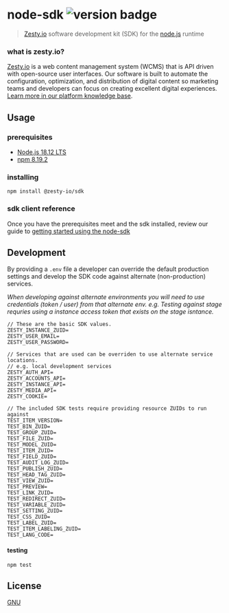 # node-sdk ![version badge](https://img.shields.io/npm/v/@zesty-io/sdk)

> [Zesty.io](https://www.zesty.io/) software development kit (SDK) for the [node.js](https://nodejs.org/en/) runtime

### what is zesty.io?

[Zesty.io](https://www.zesty.io/) is a web content management system (WCMS) that is API driven with open-source user interfaces. Our software is built to automate the configuration, optimization, and distribution of digital content so marketing teams and developers can focus on creating excellent digital experiences. [Learn more in our platform knowledge base](https://zesty.org/).


## Usage

### prerequisites

- [Node.js 18.12 LTS](https://nodejs.org/dist/latest-v18.x/docs/api/)
- [npm 8.19.2](https://www.npmjs.com/package/npm/v/8.19.2)


### installing

```npm
npm install @zesty-io/sdk
```

### sdk client reference

Once you have the prerequisites meet and the sdk installed, review our guide to [getting started using the node-sdk](https://github.com/zesty-io/node-sdk/wiki)


## Development

By providing a `.env` file a developer can override the default production settings and develop the SDK code against alternate (non-production) services.

*When developing against alternate environments you will need to use credentials (token / user) from that alternate env. e.g. Testing against stage requries using a instance access token that exists on the stage isntance.*

```
// These are the basic SDK values. 
ZESTY_INSTANCE_ZUID=
ZESTY_USER_EMAIL=
ZESTY_USER_PASSWORD=

// Services that are used can be overriden to use alternate service locations.
// e.g. local development services
ZESTY_AUTH_API=
ZESTY_ACCOUNTS_API=
ZESTY_INSTANCE_API=
ZESTY_MEDIA_API=
ZESTY_COOKIE=

// The included SDK tests require providing resource ZUIDs to run against
TEST_ITEM_VERSION=
TEST_BIN_ZUID=
TEST_GROUP_ZUID=
TEST_FILE_ZUID=
TEST_MODEL_ZUID=
TEST_ITEM_ZUID=
TEST_FIELD_ZUID=
TEST_AUDIT_LOG_ZUID=
TEST_PUBLISH_ZUID=
TEST_HEAD_TAG_ZUID=
TEST_VIEW_ZUID=
TEST_PREVIEW=
TEST_LINK_ZUID=
TEST_REDIRECT_ZUID=
TEST_VARIABLE_ZUID=
TEST_SETTING_ZUID=
TEST_CSS_ZUID=
TEST_LABEL_ZUID=
TEST_ITEM_LABELING_ZUID=
TEST_LANG_CODE=
```

#### testing
```
npm test
```

## License

[GNU](https://www.gnu.org/licenses/gpl-3.0.en.html)
